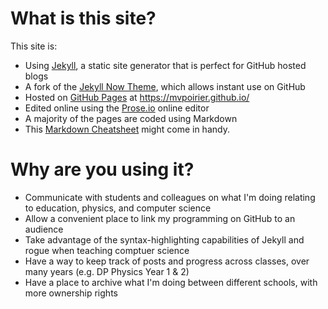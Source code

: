 # What is this site?

This site is:
- Using [Jekyll](https://github.com/jekyll/jekyll), a static site generator that is perfect for GitHub hosted blogs
- A fork of the [Jekyll Now Theme](https://github.com/barryclark/jekyll-now/), which allows instant use on GitHub
- Hosted on [GitHub Pages](https://github.io/) at <https://mvpoirier.github.io/>
- Edited online using the [Prose.io](http://prose.io/) online editor
- A majority of the pages are coded using Markdown
- This [Markdown Cheatsheet](http://www.jekyllnow.com/Markdown-Style-Guide/) might come in handy.

# Why are you using it?
- Communicate with students and colleagues on what I'm doing relating to education, physics, and computer science
- Allow a convenient place to link my programming on GitHub to an audience
- Take advantage of the syntax-highlighting capabilities of Jekyll and rogue when teaching comptuer science
- Have a way to keep track of posts and progress across classes, over many years (e.g. DP Physics Year 1 & 2)
- Have a place to archive what I'm doing between different schools, with more ownership rights
